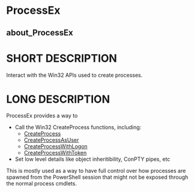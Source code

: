 # ProcessEx
## about_ProcessEx

# SHORT DESCRIPTION
Interact with the Win32 APIs used to create processes.

# LONG DESCRIPTION

ProcessEx provides a way to

- Call the Win32 CreateProcess functions, including:
  - [CreateProcess](https://docs.microsoft.com/en-us/windows/win32/api/processthreadsapi/nf-processthreadsapi-createprocessw)
  - [CreateProcessAsUser](https://docs.microsoft.com/en-us/windows/win32/api/processthreadsapi/nf-processthreadsapi-createprocessasuserw)
  - [CreateProcessWithLogon](https://docs.microsoft.com/en-us/windows/win32/api/winbase/nf-winbase-createprocesswithlogonw)
  - [CreateProcessWithToken](https://docs.microsoft.com/en-us/windows/win32/api/winbase/nf-winbase-createprocesswithtokenw)
- Set low level details like object inheritibility, ConPTY pipes, etc

This is mostly used as a way to have full control over how processes are spawned from the PowerShell session that might not be exposed through the normal process cmdlets.
